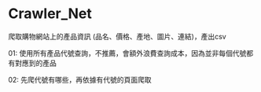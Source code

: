 # Crawler_Net
爬取購物網站上的產品資訊 (品名、價格、產地、圖片、連結)，產出csv

01: 使用所有產品代號查詢，不推薦，會額外浪費查詢成本，因為並非每個代號都有對應到的產品

02: 先爬代號有哪些，再依據有代號的頁面爬取
